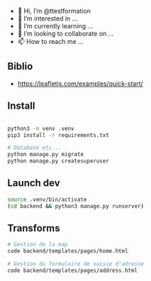 - 👋 Hi, I’m @ttestformation
- 👀 I’m interested in ...
- 🌱 I’m currently learning ...
- 💞️ I’m looking to collaborate on ...
- 📫 How to reach me ...

<!---
ttestformation/ttestformation is a ✨ special ✨ repository because its `README.md` (this file) appears on your GitHub profile.
You can click the Preview link to take a look at your changes.
--->

## Biblio
- https://leafletjs.com/examples/quick-start/

## Install
```bash

python3 -m venv .venv
pip3 install -r requirements.txt

# Database etc...
python manage.py migrate
python manage.py createsuperuser

```

## Launch dev

```bash
source .venv/bin/activate
(cd backend && python3 manage.py runserver)
```

## Transforms

```bash
# Gestion de la map
code backend/templates/pages/home.html

# Gestion du formulaire de saisie d'adresse
code backend/templates/pages/address.html
```